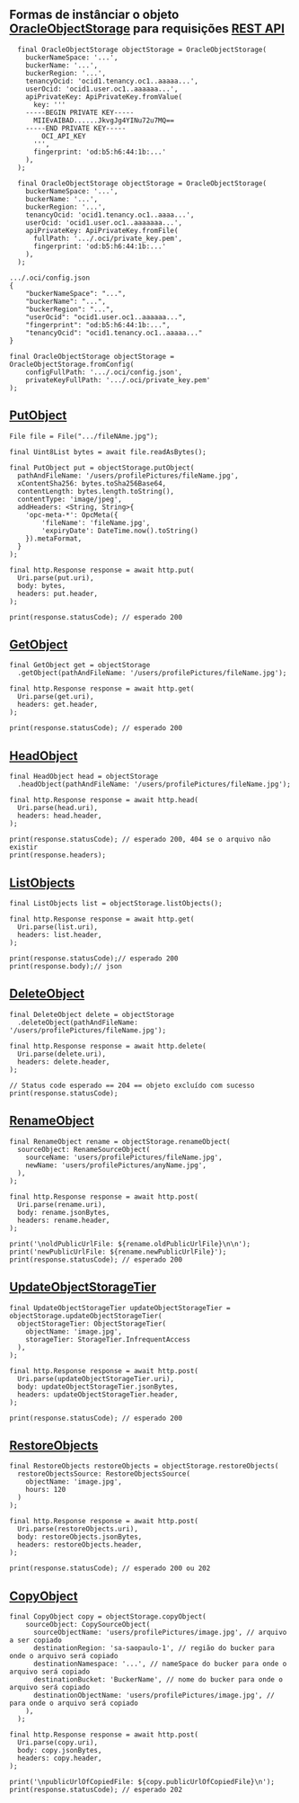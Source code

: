 ## Formas de instânciar o objeto [OracleObjectStorage](https://docs.oracle.com/pt-br/iaas/Content/Object/Concepts/objectstorageoverview.htm) para requisições [REST API](https://docs.oracle.com/en-us/iaas/api/#/pt/objectstorage/20160918/)

```
  final OracleObjectStorage objectStorage = OracleObjectStorage(
    buckerNameSpace: '...', 
    buckerName: '...', 
    buckerRegion: '...', 
    tenancyOcid: 'ocid1.tenancy.oc1..aaaaa...', 
    userOcid: 'ocid1.user.oc1..aaaaaa...', 
    apiPrivateKey: ApiPrivateKey.fromValue(
      key: '''
    -----BEGIN PRIVATE KEY-----
      MIIEvAIBAD......JkvgJg4YINu72u7MQ==
    -----END PRIVATE KEY-----
        OCI_API_KEY
      ''', 
      fingerprint: 'od:b5:h6:44:1b:...'
    ),
  );
```

```
  final OracleObjectStorage objectStorage = OracleObjectStorage(
    buckerNameSpace: '...', 
    buckerName: '...', 
    buckerRegion: '...', 
    tenancyOcid: 'ocid1.tenancy.oc1..aaaa...', 
    userOcid: 'ocid1.user.oc1..aaaaaaa...', 
    apiPrivateKey: ApiPrivateKey.fromFile(
      fullPath: '.../.oci/private_key.pem',
      fingerprint: 'od:b5:h6:44:1b:...'
    ),
  );
```

```
.../.oci/config.json
{
    "buckerNameSpace": "...",
    "buckerName": "...",
    "buckerRegion": "...",
    "userOcid": "ocid1.user.oc1..aaaaaa...",
    "fingerprint": "od:b5:h6:44:1b:...",
    "tenancyOcid": "ocid1.tenancy.oc1..aaaaa..."
}

final OracleObjectStorage objectStorage = OracleObjectStorage.fromConfig(
    configFullPath: '.../.oci/config.json',
    privateKeyFullPath: '.../.oci/private_key.pem'
);
```


## [PutObject](https://docs.oracle.com/en-us/iaas/api/#/pt/objectstorage/20160918/Object/PutObject)

```
File file = File(".../fileNAme.jpg");

final Uint8List bytes = await file.readAsBytes();

final PutObject put = objectStorage.putObject(
  pathAndFileName: '/users/profilePictures/fileName.jpg',
  xContentSha256: bytes.toSha256Base64,
  contentLength: bytes.length.toString(),
  contentType: 'image/jpeg',
  addHeaders: <String, String>{
    'opc-meta-*': OpcMeta({
        'fileName': 'fileName.jpg',
        'expiryDate': DateTime.now().toString()
    }).metaFormat,
  }
);

final http.Response response = await http.put(
  Uri.parse(put.uri),
  body: bytes,
  headers: put.header,
);

print(response.statusCode); // esperado 200
```

## [GetObject](https://docs.oracle.com/en-us/iaas/api/#/pt/objectstorage/20160918/Object/GetObject)

```
final GetObject get = objectStorage
  .getObject(pathAndFileName: '/users/profilePictures/fileName.jpg');

final http.Response response = await http.get(
  Uri.parse(get.uri),
  headers: get.header,
);

print(response.statusCode); // esperado 200
```

## [HeadObject](https://docs.oracle.com/en-us/iaas/api/#/pt/objectstorage/20160918/Object/HeadObject)

```
final HeadObject head = objectStorage
  .headObject(pathAndFileName: '/users/profilePictures/fileName.jpg');

final http.Response response = await http.head(
  Uri.parse(head.uri),
  headers: head.header,
);

print(response.statusCode); // esperado 200, 404 se o arquivo não existir
print(response.headers);
```

## [ListObjects](https://docs.oracle.com/en-us/iaas/api/#/pt/objectstorage/20160918/Object/ListObjects)

```
final ListObjects list = objectStorage.listObjects();

final http.Response response = await http.get(
  Uri.parse(list.uri),
  headers: list.header,
);

print(response.statusCode);// esperado 200
print(response.body);// json
```

## [DeleteObject](https://docs.oracle.com/en-us/iaas/api/#/pt/objectstorage/20160918/Object/DeleteObject)

```
final DeleteObject delete = objectStorage
  .deleteObject(pathAndFileName: '/users/profilePictures/fileName.jpg');

final http.Response response = await http.delete(
  Uri.parse(delete.uri),
  headers: delete.header,
);

// Status code esperado == 204 == objeto excluído com sucesso
print(response.statusCode);
```

## [RenameObject](https://docs.oracle.com/en-us/iaas/api/#/pt/objectstorage/20160918/Object/RenameObject)

```
final RenameObject rename = objectStorage.renameObject(
  sourceObject: RenameSourceObject(
    sourceName: 'users/profilePictures/fileName.jpg', 
    newName: 'users/profilePictures/anyName.jpg',
  ),
);

final http.Response response = await http.post(
  Uri.parse(rename.uri),
  body: rename.jsonBytes,
  headers: rename.header,
);

print('\noldPublicUrlFile: ${rename.oldPublicUrlFile}\n\n');
print('newPublicUrlFile: ${rename.newPublicUrlFile}');
print(response.statusCode); // esperado 200
```

## [UpdateObjectStorageTier](https://docs.oracle.com/en-us/iaas/api/#/pt/objectstorage/20160918/Object/UpdateObjectStorageTier)

```
final UpdateObjectStorageTier updateObjectStorageTier = objectStorage.updateObjectStorageTier(
  objectStorageTier: ObjectStorageTier(
    objectName: 'image.jpg', 
    storageTier: StorageTier.InfrequentAccess
  ),
);

final http.Response response = await http.post(
  Uri.parse(updateObjectStorageTier.uri),
  body: updateObjectStorageTier.jsonBytes,
  headers: updateObjectStorageTier.header,
);

print(response.statusCode); // esperado 200
```

## [RestoreObjects](https://docs.oracle.com/en-us/iaas/api/#/pt/objectstorage/20160918/Object/RestoreObjects)

```
final RestoreObjects restoreObjects = objectStorage.restoreObjects(
  restoreObjectsSource: RestoreObjectsSource(
    objectName: 'image.jpg', 
    hours: 120
  )
);

final http.Response response = await http.post(
  Uri.parse(restoreObjects.uri),
  body: restoreObjects.jsonBytes,
  headers: restoreObjects.header,
);

print(response.statusCode); // esperado 200 ou 202
```

## [CopyObject](https://docs.oracle.com/en-us/iaas/api/#/pt/objectstorage/20160918/Object/CopyObject)

```
final CopyObject copy = objectStorage.copyObject(
    sourceObject: CopySourceObject(
      sourceObjectName: 'users/profilePictures/image.jpg', // arquivo a ser copiado
      destinationRegion: 'sa-saopaulo-1', // região do bucker para onde o arquivo será copiado
      destinationNamespace: '...', // nameSpace do bucker para onde o arquivo será copiado
      destinationBucket: 'BuckerName', // nome do bucker para onde o arquivo será copiado
      destinationObjectName: 'users/profilePictures/image.jpg', // para onde o arquivo será copiado
    ),
  );

final http.Response response = await http.post(
  Uri.parse(copy.uri),
  body: copy.jsonBytes,
  headers: copy.header,
);

print('\npublicUrlOfCopiedFile: ${copy.publicUrlOfCopiedFile}\n');
print(response.statusCode); // esperado 202
```
